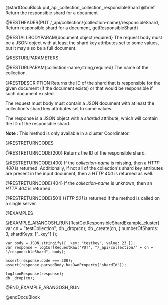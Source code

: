 
@startDocuBlock put_api_collection_collection_responsibleShard
@brief Return the responsible shard for a document

@RESTHEADER{PUT /_api/collection/{collection-name}/responsibleShard, Return responsible shard for a document, getResponsibleShard}

@RESTALLBODYPARAM{document,object,required}
The request body must be a JSON object with at least the shard key
attributes set to some values, but it may also be a full document.

@RESTURLPARAMETERS

@RESTURLPARAM{collection-name,string,required}
The name of the collection.

@RESTDESCRIPTION
Returns the ID of the shard that is responsible for the given document
(if the document exists) or that would be responsible if such document
existed.

The request must body must contain a JSON document with at least the
collection's shard key attributes set to some values.

The response is a JSON object with a *shardId* attribute, which will
contain the ID of the responsible shard.

**Note** : This method is only available in a cluster Coordinator.

@RESTRETURNCODES

@RESTRETURNCODE{200}
Returns the ID of the responsible shard.

@RESTRETURNCODE{400}
If the *collection-name* is missing, then a *HTTP 400* is
returned.
Additionally, if not all of the collection's shard key
attributes are present in the input document, then a
*HTTP 400* is returned as well.

@RESTRETURNCODE{404}
If the *collection-name* is unknown, then an *HTTP 404*
is returned.

@RESTRETURNCODE{501}
*HTTP 501* is returned if the method is called on a single server.

@EXAMPLES

@EXAMPLE_ARANGOSH_RUN{RestGetResponsibleShardExample_cluster}
    var cn = "testCollection";
    db._drop(cn);
    db._create(cn, { numberOfShards: 3, shardKeys: ["_key"] });

    var body = JSON.stringify({ _key: "testkey", value: 23 });
    var response = logCurlRequestRaw('PUT', "/_api/collection/" + cn + "/responsibleShard", body);

    assert(response.code === 200);
    assert(response.parsedBody.hasOwnProperty("shardId"));

    logJsonResponse(response);
    db._drop(cn);
@END_EXAMPLE_ARANGOSH_RUN

@endDocuBlock
